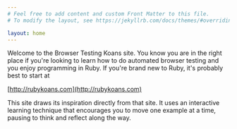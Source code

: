 ```yaml
---
# Feel free to add content and custom Front Matter to this file.
# To modify the layout, see https://jekyllrb.com/docs/themes/#overriding-theme-defaults

layout: home
---
```

Welcome to the Browser Testing Koans site. You know you are in the right place if
you're looking to learn how to do automated browser testing and you enjoy programming
in Ruby. If you're brand new to Ruby, it's probably best to start at

[http://rubykoans.com](http://rubykoans.com)

This site draws its inspiration directly from that site. It uses an interactive
learning technique that encourages you to move one example at a time, pausing to
think and reflect along the way.